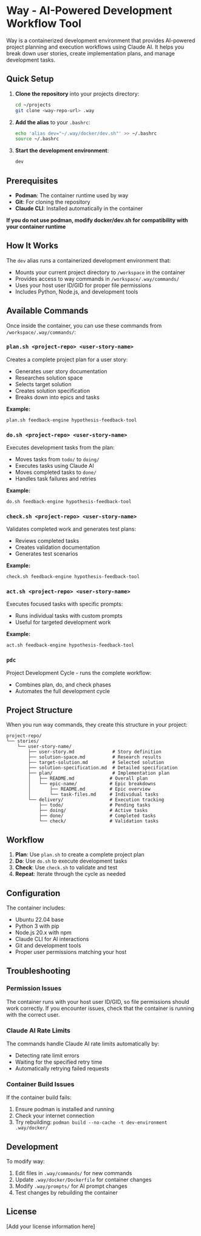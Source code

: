 # Way - AI-Powered Development Workflow Tool

Way is a containerized development environment that provides AI-powered project planning and execution workflows using Claude AI. It helps you break down user stories, create implementation plans, and manage development tasks.

## Quick Setup

1. **Clone the repository** into your projects directory:
   ```bash
   cd ~/projects
   git clone <way-repo-url> .way
   ```

2. **Add the alias** to your `.bashrc`:
   ```bash
   echo 'alias dev="~/.way/docker/dev.sh"' >> ~/.bashrc
   source ~/.bashrc
   ```

3. **Start the development environment**:
   ```bash
   dev
   ```

## Prerequisites

- **Podman**: The container runtime used by way
- **Git**: For cloning the repository
- **Claude CLI**: Installed automatically in the container

**If you do not use podman, modify docker/dev.sh for compatibility with your container runtime**

## How It Works

The `dev` alias runs a containerized development environment that:
- Mounts your current project directory to `/workspace` in the container
- Provides access to way commands in `/workspace/.way/commands/`
- Uses your host user ID/GID for proper file permissions
- Includes Python, Node.js, and development tools

## Available Commands

Once inside the container, you can use these commands from `/workspace/.way/commands/`:

### `plan.sh <project-repo> <user-story-name>`
Creates a complete project plan for a user story:
- Generates user story documentation
- Researches solution space
- Selects target solution
- Creates solution specification
- Breaks down into epics and tasks

**Example:**
```bash
plan.sh feedback-engine hypothesis-feedback-tool
```

### `do.sh <project-repo> <user-story-name>`
Executes development tasks from the plan:
- Moves tasks from `todo/` to `doing/`
- Executes tasks using Claude AI
- Moves completed tasks to `done/`
- Handles task failures and retries

**Example:**
```bash
do.sh feedback-engine hypothesis-feedback-tool
```

### `check.sh <project-repo> <user-story-name>`
Validates completed work and generates test plans:
- Reviews completed tasks
- Creates validation documentation
- Generates test scenarios

**Example:**
```bash
check.sh feedback-engine hypothesis-feedback-tool
```

### `act.sh <project-repo> <user-story-name>`
Executes focused tasks with specific prompts:
- Runs individual tasks with custom prompts
- Useful for targeted development work

**Example:**
```bash
act.sh feedback-engine hypothesis-feedback-tool
```

### `pdc`
Project Development Cycle - runs the complete workflow:
- Combines plan, do, and check phases
- Automates the full development cycle

## Project Structure

When you run way commands, they create this structure in your project:

```
project-repo/
└── stories/
    └── user-story-name/
        ├── user-story.md              # Story definition
        ├── solution-space.md          # Research results
        ├── target-solution.md         # Selected solution
        ├── solution-specification.md  # Detailed specification
        ├── plan/                      # Implementation plan
        │   ├── README.md             # Overall plan
        │   └── epic-name/            # Epic breakdowns
        │       ├── README.md         # Epic overview
        │       └── task-files.md     # Individual tasks
        └── delivery/                 # Execution tracking
            ├── todo/                 # Pending tasks
            ├── doing/                # Active tasks
            ├── done/                 # Completed tasks
            └── check/                # Validation tasks
```

## Workflow

1. **Plan**: Use `plan.sh` to create a complete project plan
2. **Do**: Use `do.sh` to execute development tasks
3. **Check**: Use `check.sh` to validate and test
4. **Repeat**: Iterate through the cycle as needed

## Configuration

The container includes:
- Ubuntu 22.04 base
- Python 3 with pip
- Node.js 20.x with npm
- Claude CLI for AI interactions
- Git and development tools
- Proper user permissions matching your host

## Troubleshooting

### Permission Issues
The container runs with your host user ID/GID, so file permissions should work correctly. If you encounter issues, check that the container is running with the correct user.

### Claude AI Rate Limits
The commands handle Claude AI rate limits automatically by:
- Detecting rate limit errors
- Waiting for the specified retry time
- Automatically retrying failed requests

### Container Build Issues
If the container build fails:
1. Ensure podman is installed and running
2. Check your internet connection
3. Try rebuilding: `podman build --no-cache -t dev-environment .way/docker/`

## Development

To modify way:
1. Edit files in `.way/commands/` for new commands
2. Update `.way/docker/Dockerfile` for container changes
3. Modify `.way/prompts/` for AI prompt changes
4. Test changes by rebuilding the container

## License

[Add your license information here] 